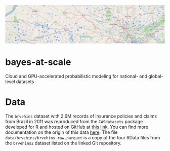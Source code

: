 ![image](banner.png)

# bayes-at-scale
Cloud and GPU-accelerated probabilistic modeling for national- and global-level datasets



# Data
The `brvehins` dataset with 2.6M records of insurance policies and claims from Brazil in 2011 was reproduced from the `CASdatasets` package developed for R and hosted on GitHub at [this link](https://github.com/dutangc/CASdatasets). You can find more documentation on the origin of this data [here](https://www2.susep.gov.br/menuestatistica/Autoseg/principal.aspx). The file `data/brvehins/brvehins_raw.parquet` is a copy of the four RData files from the `brvehins2` dataset listed on the linked Git repository.